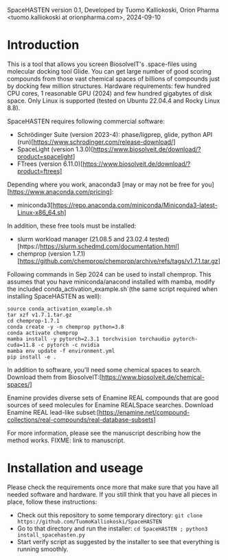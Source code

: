 SpaceHASTEN version 0.1, Developed by Tuomo Kalliokoski, Orion Pharma <tuomo.kalliokoski at orionpharma.com>, 2024-09-10

# Introduction

This is a tool that allows you screen BiosolveIT's .space-files using molecular docking tool Glide.
You can get large number of good scoring compounds from those vast chemical spaces of billions of compounds just by docking few million structures.
Hardware requirements: few hundred CPU cores, 1 reasonable GPU (2024) and few hundred gigabytes of disk space.
Only Linux is supported (tested on Ubuntu 22.04.4 and Rocky Linux 8.8).

SpaceHASTEN requires following commercial software:

* Schrödinger Suite (version 2023-4): phase/ligprep, glide, python API (run)[https://www.schrodinger.com/release-download/]
* SpaceLight (version 1.3.0)[https://www.biosolveit.de/download/?product=spacelight]
* FTrees (version 6.11.0)[https://www.biosolveit.de/download/?product=ftrees]

Depending where you work, anaconda3 [may or may not be free for you][https://www.anaconda.com/pricing]:
* miniconda3[https://repo.anaconda.com/miniconda/Miniconda3-latest-Linux-x86_64.sh]

In addition, these free tools must be installed:

* slurm workload manager (21.08.5 and 23.02.4 tested)[https://https://slurm.schedmd.com/documentation.html]
* chemprop (version 1.7.1)[https://github.com/chemprop/chemprop/archive/refs/tags/v1.7.1.tar.gz]

Following commands in Sep 2024 can be used to install chemprop. This assumes that you have miniconda/anacond installed with mamba,
modify the included conda_activation_example.sh`(the same script required when installing SpaceHASTEN as well):

```
source conda_activation_example.sh
tar xzf v1.7.1.tar.gz
cd chemprop-1.7.1
conda create -y -n chemprop python=3.8
conda activate chemprop
mamba install -y pytorch=2.3.1 torchvision torchaudio pytorch-cuda=11.8 -c pytorch -c nvidia
mamba env update -f environment.yml
pip install -e .
```

In addition to software, you'll need some chemical spaces to search.
Download them from BiosolveIT:[https://www.biosolveit.de/chemical-spaces/]

Enamine provides diverse sets of Enamine REAL compounds that are good sources of seed molecules for Enamine REALSpace searches.
Download Enamine REAL lead-like subset:[https://enamine.net/compound-collections/real-compounds/real-database-subsets]

For more information, please see the manuscript describing how the method works. FIXME: link to manuscript.

# Installation and useage

Please check the requirements once more that make sure that you have all needed software and hardware.
If you still think that you have all pieces in place, follow these instructions:

* Check out this repository to some temporary directory: `git clone https://github.com/TuomoKalliokoski/SpaceHASTEN`
* Go to that directory and run the installer: `cd SpaceHASTEN ; python3 install_spacehasten.py`
* Start verify script as suggested by the installer to see that everything is running smoothly.
